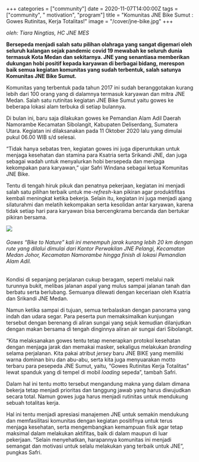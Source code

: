 +++
categories = ["community"]
date = 2020-11-07T14:00:00Z
tags = ["community", " motivation", "program"]
title = "Komunitas JNE Bike Sumut : Gowes Rutinitas, Kerja Totalitas!"
image = "/cover/jne-bike.jpg"
+++

_oleh: Tiara Ningtias, HC JNE MES_ 

**Bersepeda menjadi salah satu pilihan olahraga yang sangat digemari oleh seluruh kalangan sejak pandemic covid 19 mewabah ke seluruh dunia termasuk Kota Medan dan sekitarnya. JNE yang senantiasa memberikan dukungan hobi positif kepada karyawan di berbagai bidang, merespon baik semua kegiatan komunitas yang sudah terbentuk, salah satunya Komunitas JNE Bike Sumut.**

Komunitas yang terbentuk pada tahun 2017 ini sudah beranggotakan kurang lebih dari 100 orang yang di dalamnya termasuk karyawan dan mitra JNE Medan. Salah satu rutinitas kegiatan JNE Bike Sumut yaitu gowes ke beberapa lokasi alam terbuka di setiap bulannya.

Di bulan ini, baru saja dilakukan gowes ke Pemandian Alam Adil Daerah Namorambe Kecamatan Sibolangit, Kabupaten Deliserdang, Sumatera Utara. Kegiatan ini dilaksanakan pada 11 Oktober 2020 lalu yang dimulai pukul 06.00 WIB s/d selesai.

“Tidak hanya sebatas tren, kegiatan gowes ini juga diperuntukan untuk menjaga kesehatan dan stamina para Ksatria serta Srikandi JNE, dan juga sebagai wadah untuk menyalurkan hobi bersepeda dan menjaga kekompakan para karyawan,” ujar Safri Windana sebagai ketua Komunitas JNE Bike.

Tentu di tengah hiruk pikuk dan penatnya pekerjaan, kegiatan ini menjadi salah satu pilihan terbaik untuk me-_refresh_-kan pikiran agar produktifitas kembali meningkat ketika bekerja. Selain itu, kegiatan ini juga menjadi ajang silaturahmi dan melatih kekompakan serta kesolidan antar karyawan, karena tidak setiap hari para karyawan bisa bercengkrama bercanda dan bertukar pikiran bersama.

![](/uploads/whatsapp-image-2020-10-11-at-14-30-08.jpeg)

###### Gowes “Bike to Nature” kali ini menempuh jarak kurang lebih 20 km dengan rute yang dilalui dimulai dari Kantor Perwakilan JNE Pelangi, Kecamatan Medan Johor, Kecamatan Namorambe hingga _finish_ di lokasi Pemandian Alam Adil.

Kondisi di sepanjang perjalanan cukup beragam, seperti melalui naik turunnya bukit, melibas jalanan aspal yang mulus sampai jalanan tanah dan berbatu serta berlubang. Semuanya dilewati dengan keceriaan oleh Ksatria dan Srikandi JNE Medan.

Namun ketika sampai di tujuan, semua terbalaskan dengan panorama yang indah dan udara segar. Para peserta pun memaksimalkan kunjungan tersebut dengan berenang di aliran sungai yang sejuk kemudian dilanjutkan dengan makan bersama di tengah dinginnya aliran air sungai dari Sibolangit.

“Kita melaksanakan gowes tentu tetap menerapkan protokol kesehatan dengan menjaga jarak dan memakai masker, sekaligus melakukan _branding_ selama perjalanan. Kita pakai atribut _jersey_ baru JNE BIKE yang memiliki warna dominan biru dan abu-abu, serta kita juga menyuarakan motto terbaru para pesepeda JNE Sumut, yaitu, “Gowes Rutinitas Kerja Totalitas” lewat spanduk yang di tempel di mobil _loading_ sepeda”, tambah Safri.

Dalam hal ini tentu motto tersebut mengandung makna yang dalam dimana bekerja tetap menjadi prioritas dan tanggung jawab yang harus diwujudkan secara total. Namun gowes juga harus menjadi rutinitas untuk mendukung sebuah totalitas kerja.

Hal ini tentu menjadi apresiasi manajemen JNE untuk semakin mendukung dan memfasilitasi komunitas dengan kegiatan positifnya untuk terus menjaga kesehatan, serta mengembangkan kemampuan fisik agar tetap maksimal dalam melakukan aktifitas, baik di dalam maupun di luar pekerjaan. “Selain menyehatkan, harapannya komunitas ini menjadi semangat dan motivasi untuk selalu melakukan yang terbaik untuk JNE”, pungkas Safri.